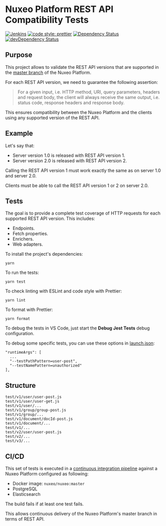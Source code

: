 # Nuxeo Platform REST API Compatibility Tests

[![Jenkins](http://jenkins.platform.34.74.59.50.nip.io/buildStatus/icon?job=nuxeo/rest-api-compatibility-tests/master)](http://jenkins.platform.34.74.59.50.nip.io/job/nuxeo/job/rest-api-compatibility-tests/job/master)
[![code style: prettier](https://img.shields.io/badge/code_style-prettier-ff69b4.svg?style=flat-square)](https://github.com/prettier/prettier)
[![Dependency Status](https://img.shields.io/david/nuxeo/rest-api-compatibility-tests.svg?style=flat-square)](https://david-dm.org/nuxeo/rest-api-compatibility-tests) [![devDependency Status](https://img.shields.io/david/dev/nuxeo/rest-api-compatibility-tests.svg?style=flat-square)](https://david-dm.org/nuxeo/rest-api-compatibility-tests#info=devDependencies)

## Purpose

This project allows to validate the REST API versions that are supported in the [master branch](https://github.com/nuxeo/nuxeo) of the Nuxeo Platform.

For each REST API version, we need to guarantee the following assertion:

> For a given input, i.e. HTTP method, URI, query parameters, headers and request body, the client will always receive the same output, i.e. status code, response headers and response body.

This ensures compatibility between the Nuxeo Platform and the clients using any supported version of the REST API.

## Example

Let's say that:

- Server version 1.0 is released with REST API version 1.
- Server version 2.0 is released with REST API version 2.

Calling the REST API version 1 must work exactly the same as on server 1.0 and server 2.0.

Clients must be able to call the REST API version 1 or 2 on server 2.0.

## Tests

The goal is to provide a complete test coverage of HTTP requests for each supported REST API version. This includes:

- Endpoints.
- Fetch properties.
- Enrichers.
- Web adapters.

To install the project's dependencies:

```
yarn
```

To run the tests:

```
yarn test
```

To check linting with ESLint and code style with Prettier:

```
yarn lint
```

To format with Prettier:

```
yarn format
```

To debug the tests in VS Code, just start the **Debug Jest Tests** debug configuration.

To debug some specific tests, you can use these options in [launch.json](.vscode/launch.json):

```
"runtimeArgs": [
  ...
  "--testPathPattern=user-post",
  "--testNamePattern=unauthorized"
],
```

## Structure

```
test/v1/user/user-post.js
test/v1/user/user-get.js
test/v1/user/...
test/v1/group/group-post.js
test/v1/group/...
test/v1/document/docId-post.js
test/v1/document/...
test/v1/...
test/v2/user/user-post.js
test/v2/...
test/v3/...
```

## CI/CD

This set of tests is executed in a [continuous integration pipeline](http://jenkins.platform.34.74.59.50.nip.io/job/nuxeo/job/rest-api-compatibility-tests/) against a Nuxeo Platform configured as following:

- Docker image: `nuxeo/nuxeo:master`
- PostgreSQL
- Elasticsearch

The build fails if at least one test fails.

This allows continuous delivery of the Nuxeo Platform's master branch in terms of REST API.
